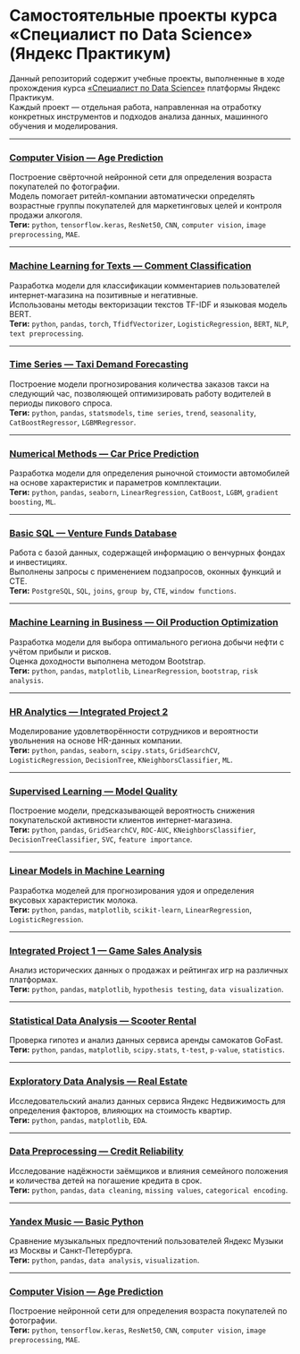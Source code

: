 # Самостоятельные проекты курса «Специалист по Data Science» (Яндекс Практикум)

Данный репозиторий содержит учебные проекты, выполненные в ходе прохождения курса [«Специалист по Data Science»](https://practicum.yandex.ru/data-scientist/) платформы Яндекс Практикум.  
Каждый проект — отдельная работа, направленная на отработку конкретных инструментов и подходов анализа данных, машинного обучения и моделирования.

---

### [Computer Vision — Age Prediction](./14_computer_vision/14_computer_vision.ipynb)
Построение свёрточной нейронной сети для определения возраста покупателей по фотографии.  
Модель помогает ритейл-компании автоматически определять возрастные группы покупателей для маркетинговых целей и контроля продажи алкоголя.  
**Теги:** `python`, `tensorflow.keras`, `ResNet50`, `CNN`, `computer vision`, `image preprocessing`, `MAE`.

---

### [Machine Learning for Texts — Comment Classification](./13_machine_learning_for_texts/13_machine_learning_for_texts.ipynb)
Разработка модели для классификации комментариев пользователей интернет-магазина на позитивные и негативные.  
Использованы методы векторизации текстов TF-IDF и языковая модель BERT.  
**Теги:** `python`, `pandas`, `torch`, `TfidfVectorizer`, `LogisticRegression`, `BERT`, `NLP`, `text preprocessing`.

---

### [Time Series — Taxi Demand Forecasting](./12_time_series/12_time_series.ipynb)
Построение модели прогнозирования количества заказов такси на следующий час, позволяющей оптимизировать работу водителей в периоды пикового спроса.  
**Теги:** `python`, `pandas`, `statsmodels`, `time series`, `trend`, `seasonality`, `CatBoostRegressor`, `LGBMRegressor`.

---

### [Numerical Methods — Car Price Prediction](./11_numerical_methods/11_numerical_methods.ipynb)
Разработка модели для определения рыночной стоимости автомобилей на основе характеристик и параметров комплектации.  
**Теги:** `python`, `pandas`, `seaborn`, `LinearRegression`, `CatBoost`, `LGBM`, `gradient boosting`, `ML`.

---

### [Basic SQL — Venture Funds Database](./10_basic_sql/10_basic_sql.ipynb)
Работа с базой данных, содержащей информацию о венчурных фондах и инвестициях.  
Выполнены запросы с применением подзапросов, оконных функций и CTE.  
**Теги:** `PostgreSQL`, `SQL`, `joins`, `group by`, `CTE`, `window functions`.

---

### [Machine Learning in Business — Oil Production Optimization](./09_machine_learning_in_business/09_machine_learning_in_business.ipynb)
Разработка модели для выбора оптимального региона добычи нефти с учётом прибыли и рисков.  
Оценка доходности выполнена методом Bootstrap.  
**Теги:** `python`, `pandas`, `matplotlib`, `LinearRegression`, `bootstrap`, `risk analysis`.

---

### [HR Analytics — Integrated Project 2](./08_integrated_project_hr_analytics/08_integrated_project_hr_analytics.ipynb)
Моделирование удовлетворённости сотрудников и вероятности увольнения на основе HR-данных компании.  
**Теги:** `python`, `pandas`, `seaborn`, `scipy.stats`, `GridSearchCV`, `LogisticRegression`, `DecisionTree`, `KNeighborsClassifier`, `ML`.

---

### [Supervised Learning — Model Quality](./07_supervised_learning_model_quality/07_supervised_learning_model_quality.ipynb)
Построение модели, предсказывающей вероятность снижения покупательской активности клиентов интернет-магазина.  
**Теги:** `python`, `pandas`, `GridSearchCV`, `ROC-AUC`, `KNeighborsClassifier`, `DecisionTreeClassifier`, `SVC`, `feature importance`.

---

### [Linear Models in Machine Learning](./06_linear_models_in_ml/06_linear_models_in_ml.ipynb)
Разработка моделей для прогнозирования удоя и определения вкусовых характеристик молока.  
**Теги:** `python`, `pandas`, `matplotlib`, `scikit-learn`, `LinearRegression`, `LogisticRegression`.

---

### [Integrated Project 1 — Game Sales Analysis](./05_integrated_project/05_integrated_project.ipynb)
Анализ исторических данных о продажах и рейтингах игр на различных платформах.  
**Теги:** `python`, `pandas`, `matplotlib`, `hypothesis testing`, `data visualization`.

---

### [Statistical Data Analysis — Scooter Rental](./04_statistical_data_analysis/04_statistical_data_analysis.ipynb)
Проверка гипотез и анализ данных сервиса аренды самокатов GoFast.  
**Теги:** `python`, `pandas`, `matplotlib`, `scipy.stats`, `t-test`, `p-value`, `statistics`.

---

### [Exploratory Data Analysis — Real Estate](./03_exploratory_data_analysis/03_exploratory_data_analysis.ipynb)
Исследовательский анализ данных сервиса Яндекс Недвижимость для определения факторов, влияющих на стоимость квартир.  
**Теги:** `python`, `pandas`, `matplotlib`, `EDA`.

---

### [Data Preprocessing — Credit Reliability](./02_data_preprocessing/02_data_preprocessing.ipynb)
Исследование надёжности заёмщиков и влияния семейного положения и количества детей на погашение кредита в срок.  
**Теги:** `python`, `pandas`, `data cleaning`, `missing values`, `categorical encoding`.

---

### [Yandex Music — Basic Python](./01_yandex_music_basic_python/01_yandex_music_basic_python.ipynb)
Сравнение музыкальных предпочтений пользователей Яндекс Музыки из Москвы и Санкт-Петербурга.  
**Теги:** `python`, `pandas`, `data analysis`, `visualization`. 


---

### [Computer Vision — Age Prediction](./14_computer_vision/14_computer_vision.ipynb)  
Построение нейронной сети для определения возраста покупателей по фотографии.  
**Теги:** `python`, `tensorflow.keras`, `ResNet50`, `CNN`, `computer vision`, `image preprocessing`, `MAE`.
